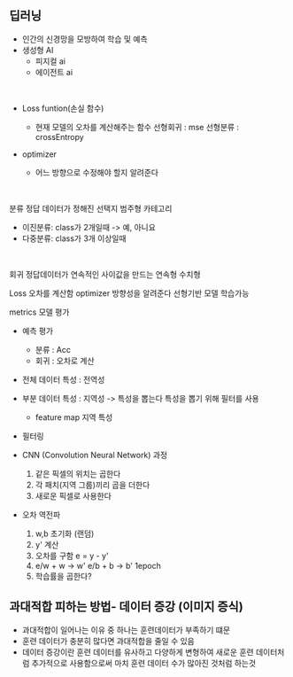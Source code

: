 ## 딥러닝
- 인간의 신경망을 모방하여 학습 및 예측
- 생성형 AI
  - 피지컬 ai
  - 에이전트 ai

</br>


- Loss funtion(손실 함수)
  - 현재 모델의 오차를 계산해주는 함수
    선형회귀 : mse
    선형분류 :  crossEntropy

- optimizer
  - 어느 방향으로 수정해야 할지 알려준다


</br>

분류 정답 데이터가 정해진 선택지 범주형 카테고리
  - 이진분류: class가 2개일때 -> 예, 아니요
  - 다중분류: class가 3개 이상일때 

</br>

회귀 정답데이터가 연속적인 사이값을 만드는 연속형 수치형 

Loss 오차를 계산함
optimizer 방향성을 알려준다
선형기반 모델 학습가능

metrics 모델 평가

- 예측 평가
  - 분류 : Acc 
  - 회귀 : 오차로 계산


- 전체 데이터 특성 : 전역성
- 부분 데이터 특성 : 지역성 -> 특성을 뽑는다  특성을 뽑기 위해 필터를 사용
  - feature map 지역 특성
- 필터링
- CNN (Convolution Neural Network) 과정
  1. 같은 픽셀의 위치는 곱한다
  2. 각 패치(지역 그룹)끼리 곱을 더한다
  3. 새로운 픽셀로 사용한다
  
- 오차 역전파
  1. w,b 초기화 (랜덤)
  2.  y' 계산
  3.  오차를 구함 e = y - y'
  4.  e/w + w -> w' e/b + b -> b' 1epoch
  5.  학습률을 곱한다? 



## 과대적합 피하는 방법- 데이터 증강 (이미지 증식)
- 과대적합이 일어나는 이유 중 하나는 훈련데이터가 부족하기 떄문
- 훈련 데이터가 충분히 많다면 과대적합을 줄일 수 있음
- 데이터 증강이란 훈련 데이터를 유사하고 다양하게 변형하여 새로운 훈련 데이터처럼 추가적으로 사용함으로써 마치 훈련 데이터 수가 많아진 것처럼 하는것

